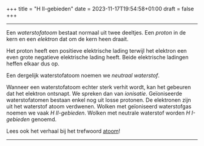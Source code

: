 +++
title = "H II-gebieden"
date = 2023-11-17T19:54:58+01:00
draft = false
+++

---
Een *waterstofatoom* bestaat normaal uit twee deeltjes. Een *proton* in
de kern en een *elektron* dat om de kern heen draait.

Het proton heeft een positieve elektrische lading terwijl het elektron
een even grote negatieve elektrische lading heeft. Beide elektrische
ladingen heffen elkaar dus op.

Een dergelijk waterstofatoom noemen we *neutraal waterstof*.

Wanneer een waterstofatoom echter sterk verhit wordt, kan het gebeuren
dat het elektron ontsnapt. We spreken dan van *ionisatie*. Geïoniseerde
waterstofatomen bestaan enkel nog uit losse protonen. De elektronen zijn
uit het waterstof atoom verdwenen. Wolken met geïoniseerd waterstofgas
noemen we vaak *H II-gebieden*. Wolken met neutrale waterstof worden *H
I-gebieden* genoemd.

Lees ook het verhaal bij het trefwoord [atoom](/encyclopedie/atomen)!

---
